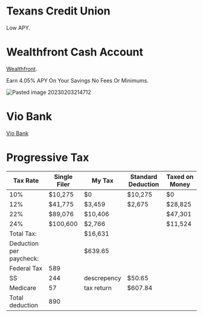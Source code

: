 # Texans Credit Union

Low APY.

# Wealthfront Cash Account

[Wealthfront](https://www.wealthfront.com/cash).

Earn 4.05% APY On Your Savings No Fees Or Minimums.

 ![Pasted image 20230203214712](https://i.imgur.com/vEstPbL.png)

# Vio Bank

[Vio Bank](https://www.viobank.com/)

# Progressive Tax

| Tax Rate                | Single Filer | My Tax      | Standard Deduction | Taxed on Money |
|-------------------------|--------------|-------------|--------------------|----------------|
| 10%                     | $10,275      | $0          | $10,275            | $0             |
| 12%                     | $41,775      | $3,459      | $2,675             | $28,825        |
| 22%                     | $89,076      | $10,406     |                    | $47,301        |
| 24%                     | $100,600     | $2,766      |                    | $11,524        |
| Total Tax:              |              | $16,631     |                    |                |
| Deduction per paycheck: |              | $639.65     |                    |                |
| Federal Tax             | 589          |             |                    |                |
| SS                      | 244          | descrepency | $50.65             |                |
| Medicare                | 57           | tax return  | $607.84            |                |
| Total deduction         | 890          |
